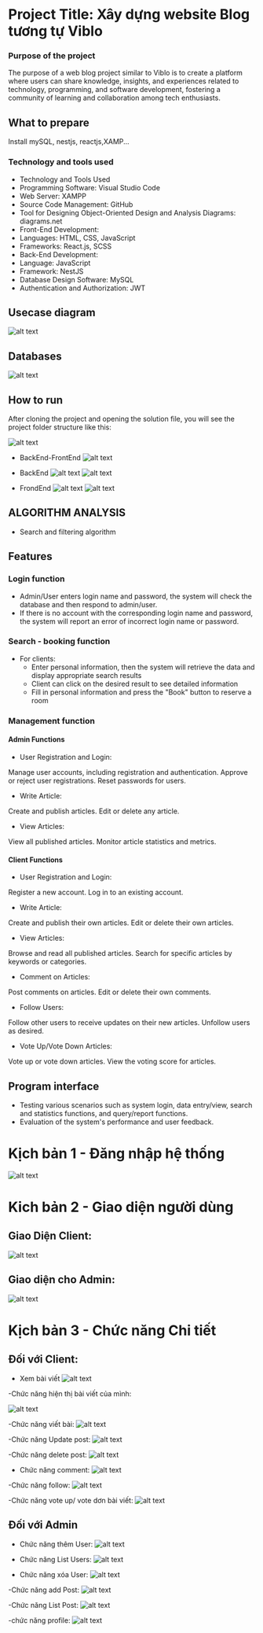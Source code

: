 # Project Title: Xây dựng website Blog tương tự Viblo

### Purpose of the project
The purpose of a web blog project similar to Viblo is to create a platform where users can share knowledge, insights, and experiences related to technology, programming, and software development, fostering a community of learning and collaboration among tech enthusiasts.



## What to prepare
Install mySQL, nestjs, reactjs,XAMP...


### Technology and tools used
- Technology and Tools Used
- Programming Software: Visual Studio Code
- Web Server: XAMPP
- Source Code Management: GitHub
- Tool for Designing Object-Oriented Design and Analysis Diagrams: diagrams.net
- Front-End Development:
-    Languages: HTML, CSS, JavaScript
-    Frameworks: React.js, SCSS
- Back-End Development:
-    Language: JavaScript
-    Framework: NestJS
- Database Design Software: MySQL
- Authentication and Authorization: JWT
## Usecase diagram
![alt text](image/image-22.png)
## Databases
![alt text](image/image-10.png)
## How to run
After cloning the project and opening the solution file, you will see the project folder structure like this:

![alt text](image/image-15.png)


- BackEnd-FrontEnd
![alt text](image/image-9.png)


- BackEnd
![alt text](image/image.png)
![alt text](image/image-16.png)
- FrondEnd
![alt text](image/image-17.png)
![alt text](image/image-18.png)


## ALGORITHM ANALYSIS
- Search and filtering algorithm

## Features
### Login function
- Admin/User enters login name and password, the system will check the database and then respond to admin/user.
- If there is no account with the corresponding login name and password, the system will report an error of incorrect login name or password.
### Search - booking function
- For clients:
   + Enter personal information, then the system will retrieve the data and display appropriate search results
   + Client can click on the desired result to see detailed information
   + Fill in personal information and press the "Book" button to reserve a room
### Management function
#### Admin Functions
- User Registration and Login:

Manage user accounts, including registration and authentication.
Approve or reject user registrations.
Reset passwords for users.
- Write Article:

Create and publish articles.
Edit or delete any article.
- View Articles:

View all published articles.
Monitor article statistics and metrics.

#### Client Functions
- User Registration and Login:

Register a new account.
Log in to an existing account.
- Write Article:

Create and publish their own articles.
Edit or delete their own articles.
- View Articles:

Browse and read all published articles.
Search for specific articles by keywords or categories.
- Comment on Articles:

Post comments on articles.
Edit or delete their own comments.
- Follow Users:

Follow other users to receive updates on their new articles.
Unfollow users as desired.
- Vote Up/Vote Down Articles:

Vote up or vote down articles.
View the voting score for articles.
## Program interface
- Testing various scenarios such as system login, data entry/view, search and statistics functions, and query/report functions.
- Evaluation of the system's performance and user feedback.


# Kịch bản 1 - Đăng nhập hệ thống

![alt text](image/image-19.png)

# Kich bản 2 - Giao diện người dùng
## Giao Diện Client:
![alt text](image/image-20.png)
## Giao diện cho Admin:
![alt text](image/image-21.png)

# Kịch bản 3 - Chức năng Chi tiết
## Đối với Client:
- Xem bài viết
![alt text](image/image-23.png)

-Chức năng hiện thị bài viết của mình:

![alt text](image/image-24.png)

-Chức năng viết bài:
![alt text](image/image-25.png)

-Chức năng Update post:
![alt text](image/image-26.png)

-Chức năng delete post:
![alt text](image/image-27.png)

- Chức năng comment:
![alt text](image/image-28.png)

-Chức năng follow:
![alt text](image/image-29.png)

-Chức năng  vote up/ vote dơn bài viết:
![alt text](image/image-30.png)

## Đối với Admin
- Chức năng thêm User:
![alt text](image/image-31.png)

- Chức năng List Users:
![alt text](image/image-32.png)

- Chức năng xóa User:
![alt text](image/image-33.png)

-Chức năng add Post:
![alt text](image/image-34.png)

-Chức năng List Post:
![alt text](image/image-35.png)

-chức năng profile:
![alt text](image/image-36.png)
